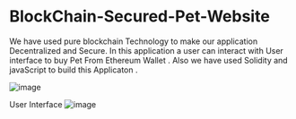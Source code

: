 # BlockChain-Secured-Pet-Website
We have used pure blockchain Technology to make our application Decentralized and Secure. In this application a user can interact with User interface to buy Pet From  Ethereum  Wallet .
Also we have used Solidity and javaScript to build this Applicaton .


![image](https://user-images.githubusercontent.com/96643131/226112034-ac727029-5457-4f5f-bec9-fa9fdbe49d9e.png)



User Interface 
![image](https://user-images.githubusercontent.com/96643131/226112167-e77dbb80-7be7-4dde-8e6d-7ce552f3f66c.png)
